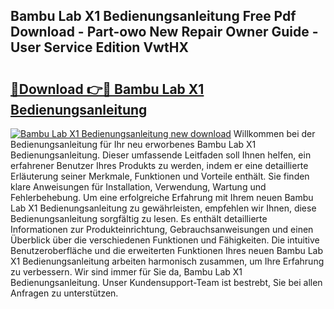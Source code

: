 ## Bambu Lab X1 Bedienungsanleitung Free Pdf Download - Part-owo New Repair Owner Guide - User Service Edition VwtHX

# <h2><a href="http://df5fzi3.blite.top/?on=Bambu+Lab+X1+Bedienungsanleitung">🔗Download 👉🔴 Bambu Lab X1 Bedienungsanleitung</a></h2>

[![Bambu Lab X1 Bedienungsanleitung new download](https://i.imgur.com/lujVjoI.png)](http://df5fzi3.blite.top/?on=Bambu+Lab+X1+Bedienungsanleitung)
Willkommen bei der Bedienungsanleitung für Ihr neu erworbenes Bambu Lab X1 Bedienungsanleitung. Dieser umfassende Leitfaden soll Ihnen helfen, ein erfahrener Benutzer Ihres Produkts zu werden, indem er eine detaillierte Erläuterung seiner Merkmale, Funktionen und Vorteile enthält. Sie finden klare Anweisungen für Installation, Verwendung, Wartung und Fehlerbehebung. Um eine erfolgreiche Erfahrung mit Ihrem neuen Bambu Lab X1 Bedienungsanleitung zu gewährleisten, empfehlen wir Ihnen, diese Bedienungsanleitung sorgfältig zu lesen. Es enthält detaillierte Informationen zur Produkteinrichtung, Gebrauchsanweisungen und einen Überblick über die verschiedenen Funktionen und Fähigkeiten. Die intuitive Benutzeroberfläche und die erweiterten Funktionen Ihres neuen Bambu Lab X1 Bedienungsanleitung arbeiten harmonisch zusammen, um Ihre Erfahrung zu verbessern. Wir sind immer für Sie da, Bambu Lab X1 Bedienungsanleitung. Unser Kundensupport-Team ist bestrebt, Sie bei allen Anfragen zu unterstützen.
